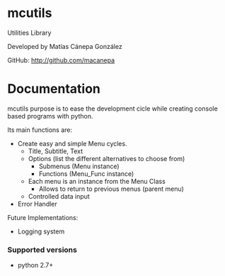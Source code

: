 # mcutils
Utilities Library

Developed by Matías Cánepa González

GitHub: http://github.com/macanepa

# Documentation
mcutils purpose is to ease the development cicle while creating console based programs with python.

Its main functions are:

- Create easy and simple Menu cycles.
  - Title, Subtitle, Text
  - Options (list the different alternatives to choose from)
    - Submenus (Menu instance)
    - Functions (Menu_Func instance)
  - Each menu is an instance from the Menu Class
    - Allows to return to previous menus (parent menu)
  - Controlled data input
- Error Handler

Future Implementations:

- Logging system


### Supported versions 
- python 2.7+
